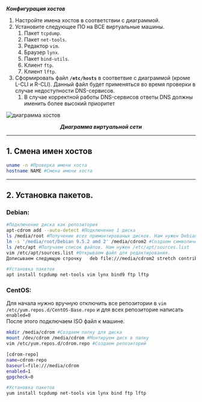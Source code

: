 _**Конфигурация хостов**_
1. Настройте имена хостов в соответствии с диаграммой.
2. Установите следующее ПО на ВСЕ виртуальные машины.
    1. Пакет `tcpdump`.
    1. Пакет `net-tools`.
    1. Редактор `vim`.
    1. Браузер `lynx`.
    1. Пакет `bind-utils`.
    1. Клиент `ftp`.
    1. Клиент `lftp`.
3. Сформировать файл **`/etc/hosts`** в соответвие с диаграммой (кроме L-CLI и R-CLI). Данный файл будет применяться во время проверки в случае недоступности DNS-сервисов.
    1. В случае корректной работы DNS-сервисов ответы DNS должны именить более высокий приоритет


![диаграмма хостов](https://i.imgur.com/hi5ATKK.png)
<p align="center"><b><i>Диаграмма виртуальной сети</i></b></p>

***
## 1. Смена имен хостов
```bash
uname -n #Проверка имени хоста
hostname NAME #Смена имени хоста
```

***
## 2. Установка пакетов.

### Debian:
```bash 
#Подключение диска как репозитория
apt-cdrom add --auto-detect #Подключение 1 диска
ls /media/root #Получение всех примонтированых дисков. Нам нужен Debian 9.5.0 amd64 2
ln -s '/media/root/Debian 9.5.2 amd 2' /media/cdrom2 #Создаем символическую ссылку на диск
ls /etc/apt #Получаем список файлов. Нам нужен /etc/apt/sources.list
vim /etc/apt/sources.list #Открываем файл для редактирования.
Дописываем следующую строчку   deb file:///media/cdrom2 stretch contrib main
```
```bash
#Установка пaкетов
apt install tcpdump net-tools vim lynx bind9 ftp lftp
```
### CentOS:
Для начала нужно вручную отключить все репозитории в `vim /etc/yum.repos.d/CentOS-Base.repo` и для всех репозиторие написать `enabled=0`<br>
После этого подключаем ISO файл к машине.<br>
```bash
mkdir /media/cdrom #Создаем папку для диска
mount /dev/cdrom /media/cdrom #Монтируем диск в папку
vim /etc/yum.repos.d/cdrom.repo #Создаем репозиторий

[cdrom-repo]
name=cdrom-repo
baseurl=file:///media/cdrom
enabled=1
gpgcheck=0
```
```bash
#Установка пaкетов
yum install tcpdump net-tools vim lynx bind ftp lftp
```


